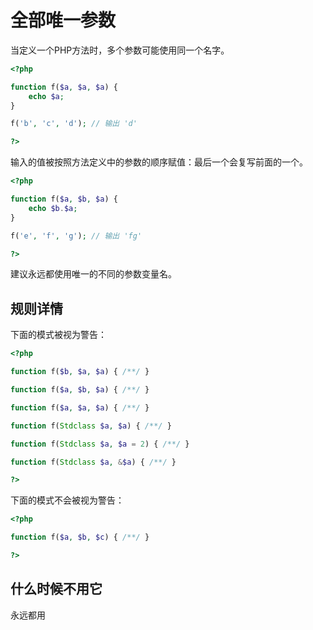 <!-- PHP 手册 -->
# 全部唯一参数

当定义一个PHP方法时，多个参数可能使用同一个名字。 

```php
<?php

function f($a, $a, $a) {
	echo $a;
}

f('b', 'c', 'd'); // 输出 'd'

?>
```
输入的值被按照方法定义中的参数的顺序赋值：最后一个会复写前面的一个。 

```php
<?php

function f($a, $b, $a) {
	echo $b.$a;
}

f('e', 'f', 'g'); // 输出 'fg'

?>
```

建议永远都使用唯一的不同的参数变量名。

## 规则详情

下面的模式被视为警告：

```php
<?php

function f($b, $a, $a) { /**/ }

function f($a, $b, $a) { /**/ }

function f($a, $a, $a) { /**/ }

function f(Stdclass $a, $a) { /**/ }

function f(Stdclass $a, $a = 2) { /**/ }

function f(Stdclass $a, &$a) { /**/ }

?>
```

下面的模式不会被视为警告：

```php
<?php

function f($a, $b, $c) { /**/ }

?>
```
<!--
### Options
-->
## 什么时候不用它
永远都用

<!--
## Further Readings
-->
